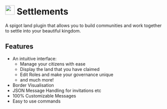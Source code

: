 # <img src="https://i.imgur.com/LJw2BfF.png" height="30" /> Settlements
A spigot land plugin that allows you to build communities and work together to settle into your beautiful kingdom. 

## Features
- An intuitive interface:
  - Manage your citizens with ease
  - Display the land that you have claimed
  - Edit Roles and make your governance unique
  - and much more!
- Border Visualisation
- JSON Message Handling for invitations etc
- 100% Customizable Messages
- Easy to use commands
